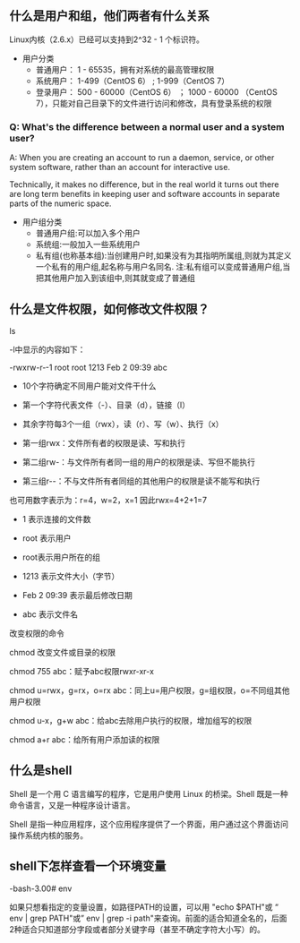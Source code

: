 ## 什么是用户和组，他们两者有什么关系
Linux内核（2.6.x）已经可以支持到2^32 - 1 个标识符。

- 用户分类
  - 普通用户： 1 - 65535，拥有对系统的最高管理权限
  - 系统用户： 1-499（CentOS 6） ;  1-999（CentOS 7）
  - 登录用户： 500 - 60000（CentOS 6） ； 1000 - 60000 （CentOS 7），只能对自己目录下的文件进行访问和修改，具有登录系统的权限
  
### Q: What's the difference between a normal user and a system user?

A: When you are creating an account to run a daemon, service, or other system software, rather than an account for interactive use.

Technically, it makes no difference, but in the real world it turns out there are long term benefits in keeping user and software accounts in separate parts of the numeric space.

- 用户组分类
  - 普通用户组:可以加入多个用户
  - 系统组:一般加入一些系统用户
  - 私有组(也称基本组):当创建用户时,如果没有为其指明所属组,则就为其定义一个私有的用户组,起名称与用户名同名.
注:私有组可以变成普通用户组,当把其他用户加入到该组中,则其就变成了普通组

## 什么是文件权限，如何修改文件权限？

ls

 -l中显示的内容如下：

-rwxrw-r‐-1 root root 1213 Feb 2 09:39 abc

- 10个字符确定不同用户能对文件干什么

- 第一个字符代表文件（-）、目录（d），链接（l）

- 其余字符每3个一组（rwx），读（r）、写（w）、执行（x）

- 第一组rwx：文件所有者的权限是读、写和执行

- 第二组rw-：与文件所有者同一组的用户的权限是读、写但不能执行

- 第三组r--：不与文件所有者同组的其他用户的权限是读不能写和执行

也可用数字表示为：r=4，w=2，x=1  因此rwx=4+2+1=7

- 1 表示连接的文件数

- root 表示用户

- root表示用户所在的组

- 1213 表示文件大小（字节）

- Feb 2 09:39 表示最后修改日期

- abc 表示文件名

 

改变权限的命令

chmod 改变文件或目录的权限

chmod 755 abc：赋予abc权限rwxr-xr-x

chmod u=rwx，g=rx，o=rx abc：同上u=用户权限，g=组权限，o=不同组其他用户权限

chmod u-x，g+w abc：给abc去除用户执行的权限，增加组写的权限

chmod a+r abc：给所有用户添加读的权限

## 什么是shell

Shell 是一个用 C 语言编写的程序，它是用户使用 Linux 的桥梁。Shell 既是一种命令语言，又是一种程序设计语言。

Shell 是指一种应用程序，这个应用程序提供了一个界面，用户通过这个界面访问操作系统内核的服务。

## shell下怎样查看一个环境变量

-bash-3.00# env

如果只想看指定的变量设置，如路径PATH的设置，可以用 "echo $PATH"或 “ env | grep PATH"或” env | grep -i path"来查询。前面的适合知道全名的，后面2种适合只知道部分字段或者部分关键字母（甚至不确定字符大小写）的。






